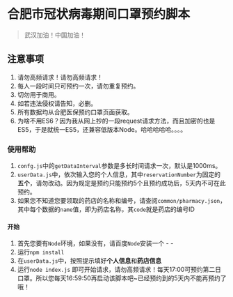# 合肥市冠状病毒期间口罩预约脚本
> 武汉加油！中国加油！

## 注意事项
1. 请勿高频请求！请勿高频请求！
2. 每人一段时间只可预约一次，请勿重复预约。
3. 切勿用于商用。
4. 如若违法侵权请告知，必删。
5. 所有数据均从合肥医保预约口罩页面获取。
6. 为啥不用ES6？因为我从网上抄的一段request请求方法，而且加密的也是ES5，于是就统一ES5，还兼容低版本Node。哈哈哈哈哈。。。。

### 使用帮助
1. `confg.js`中的`getDataInterval`参数是多长时间请求一次，默认是1000ms。
2. `userData.js`中，依次输入您的个人信息，其中`reservationNumber`为固定的**五个**，请勿改动。因为规定是预约只能预约5个且预约成功后，5天内不可在此预约。
3. 如果您不知道您要领取的药店的名称和编号，请查阅`common/pharmacy.json`，其中每个数据的`name`值，即为药店名称，其`code`就是药店的编号ID

#### 开始
1. 首先您要有`Node`环境，如果没有，请百度`Node`安装一个 - -
2. 运行`npm install`
3. 在`userData.js`中，按照提示填好**个人信息**和**药店信息**
4. 运行`node index.js` 即可开始请求，请勿高频请求！每天17:00可预约第二日口罩。所以您每天16:59:50再启动该脚本吧~已经预约到的5天内不能再预约了哦！
